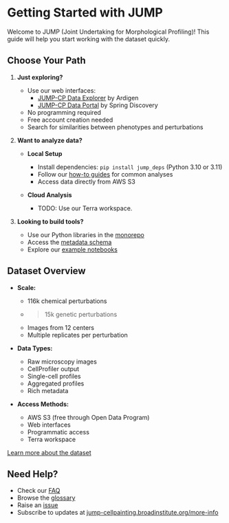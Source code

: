 # Getting Started with JUMP

Welcome to JUMP (Joint Undertaking for Morphological Profiling)! This guide will help you start working with the dataset quickly.

## Choose Your Path

1. **Just exploring?**
   - Use our web interfaces:
     - [JUMP-CP Data Explorer](https://phenaid.ardigen.com/jumpcpexplorer/) by Ardigen
     - [JUMP-CP Data Portal](https://www.springscience.com/jump-cp) by Spring Discovery
   - No programming required
   - Free account creation needed
   - Search for similarities between phenotypes and perturbations

2. **Want to analyze data?**
   - **Local Setup**
     - Install dependencies: `pip install jump_deps` (Python 3.10 or 3.11)
     - Follow our [how-to guides](../howto/) for common analyses
     - Access data directly from AWS S3

   - **Cloud Analysis**
     - TODO: Use our Terra workspace.

3. **Looking to build tools?**
   - Use our Python libraries in the [monorepo](https://github.com/broadinstitute/monorepo/tree/main)
   - Access the [metadata schema](https://github.com/jump-cellpainting/datasets/tree/main/metadata)
   - Explore our [example notebooks](../howto/)

## Dataset Overview

- **Scale:**
  - 116k chemical perturbations
  - >15k genetic perturbations
  - Images from 12 centers
  - Multiple replicates per perturbation

- **Data Types:**
  - Raw microscopy images
  - CellProfiler output
  - Single-cell profiles
  - Aggregated profiles
  - Rich metadata

- **Access Methods:**
  - AWS S3 (free through Open Data Program)
  - Web interfaces
  - Programmatic access
  - Terra workspace

[Learn more about the dataset](../explanations/dataset-overview.md)

## Need Help?

- Check our [FAQ](../explanations/FAQ.md)
- Browse the [glossary](../explanations/glossary.md)
- Raise an [issue](https://github.com/jump-cellpainting/datasets/issues)
- Subscribe to updates at [jump-cellpainting.broadinstitute.org/more-info](https://jump-cellpainting.broadinstitute.org/more-info)
